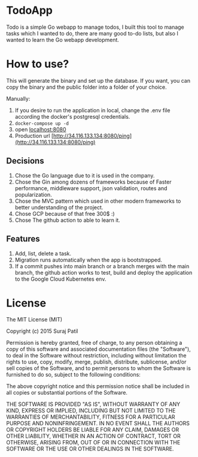 # TodoApp

Todo is a simple Go webapp to manage todos, I built this tool to manage tasks which I wanted to do, there are many good to-do lists, but also I wanted to learn the Go webapp development.

How to use?
==================
This will generate the binary and set up the database. If you want, you can copy the binary and the public folder into a folder of your choice.

Manually:

1. If you desire to run the application in local, change the .env file according the docker's postgresql credentials. 
2. `docker-compose up -d`
3. open [localhost:8080](http://localhost:8080)
4. Production url [http://34.116.133.134:8080/ping](http://34.116.133.134:8080/ping)

## Decisions

1. Chose the Go language due to it is used in the company.
2. Chose the Gin among dozens of frameworks because of Faster performance, middleware support, json validation, routes and popularization. 
3. Chose the MVC pattern which used in other modern frameworks to better understanding of the project.
4. Chose GCP because of that free 300$ :)
5. Chose The github action to able to learn it.

## Features

1. Add, list, delete a task.
2. Migration runs automatically when the app is bootstrapped.
3. If a commit pushes into main branch or a branch merges with the main branch, the github action works to test, build and deploy the application to the Google Cloud Kubernetes env.

# License

The MIT License (MIT)

Copyright (c) 2015 Suraj Patil

Permission is hereby granted, free of charge, to any person obtaining a copy
of this software and associated documentation files (the "Software"), to deal
in the Software without restriction, including without limitation the rights
to use, copy, modify, merge, publish, distribute, sublicense, and/or sell
copies of the Software, and to permit persons to whom the Software is
furnished to do so, subject to the following conditions:

The above copyright notice and this permission notice shall be included in all
copies or substantial portions of the Software.

THE SOFTWARE IS PROVIDED "AS IS", WITHOUT WARRANTY OF ANY KIND, EXPRESS OR
IMPLIED, INCLUDING BUT NOT LIMITED TO THE WARRANTIES OF MERCHANTABILITY,
FITNESS FOR A PARTICULAR PURPOSE AND NONINFRINGEMENT. IN NO EVENT SHALL THE
AUTHORS OR COPYRIGHT HOLDERS BE LIABLE FOR ANY CLAIM, DAMAGES OR OTHER
LIABILITY, WHETHER IN AN ACTION OF CONTRACT, TORT OR OTHERWISE, ARISING FROM,
OUT OF OR IN CONNECTION WITH THE SOFTWARE OR THE USE OR OTHER DEALINGS IN THE
SOFTWARE.
